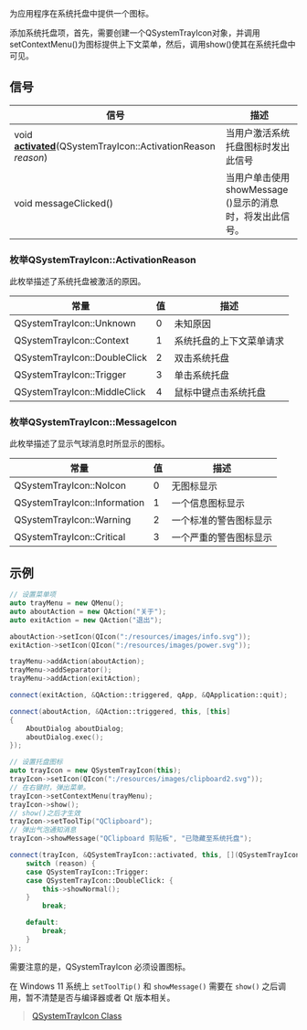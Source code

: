 为应用程序在系统托盘中提供一个图标。

添加系统托盘项，首先，需要创建一个QSystemTrayIcon对象，并调用setContextMenu()为图标提供上下文菜单，然后，调用show()使其在系统托盘中可见。

## 信号

| 信号                                                         | 描述                                                      |
| ------------------------------------------------------------ | --------------------------------------------------------- |
| void **[activated](https://doc.qt.io/qt-6/qsystemtrayicon.html#activated)**(QSystemTrayIcon::ActivationReason *reason*) | 当用户激活系统托盘图标时发出此信号                        |
| void messageClicked()                                        | 当用户单击使用 showMessage ()显示的消息时，将发出此信号。 |

### 枚举QSystemTrayIcon::ActivationReason

此枚举描述了系统托盘被激活的原因。

| 常量                         | 值   | 描述                     |
| ---------------------------- | ---- | ------------------------ |
| QSystemTrayIcon::Unknown     | 0    | 未知原因                 |
| QSystemTrayIcon::Context     | 1    | 系统托盘的上下文菜单请求 |
| QSystemTrayIcon::DoubleClick | 2    | 双击系统托盘             |
| QSystemTrayIcon::Trigger     | 3    | 单击系统托盘             |
| QSystemTrayIcon::MiddleClick | 4    | 鼠标中键点击系统托盘     |

### 枚举QSystemTrayIcon::MessageIcon

此枚举描述了显示气球消息时所显示的图标。

| 常量                         | 值   | 描述                   |
| ---------------------------- | ---- | ---------------------- |
| QSystemTrayIcon::NoIcon      | 0    | 无图标显示             |
| QSystemTrayIcon::Information | 1    | 一个信息图标显示       |
| QSystemTrayIcon::Warning     | 2    | 一个标准的警告图标显示 |
| QSystemTrayIcon::Critical    | 3    | 一个严重的警告图标显示 |

## 示例

```cpp
// 设置菜单项
auto trayMenu = new QMenu();
auto aboutAction = new QAction("关于");
auto exitAction = new QAction("退出");

aboutAction->setIcon(QIcon(":/resources/images/info.svg"));
exitAction->setIcon(QIcon(":/resources/images/power.svg"));

trayMenu->addAction(aboutAction);
trayMenu->addSeparator();
trayMenu->addAction(exitAction);

connect(exitAction, &QAction::triggered, qApp, &QApplication::quit);

connect(aboutAction, &QAction::triggered, this, [this]
{
    AboutDialog aboutDialog;
    aboutDialog.exec();
});

// 设置托盘图标
auto trayIcon = new QSystemTrayIcon(this);
trayIcon->setIcon(QIcon(":/resources/images/clipboard2.svg"));
// 在右键时，弹出菜单。
trayIcon->setContextMenu(trayMenu);
trayIcon->show();
// show()之后才生效
trayIcon->setToolTip("QClipboard");
// 弹出气泡通知消息
trayIcon->showMessage("QClipboard 剪贴板", "已隐藏至系统托盘");

connect(trayIcon, &QSystemTrayIcon::activated, this, [](QSystemTrayIcon::ActivationReason reason){
    switch (reason) {
	case QSystemTrayIcon::Trigger:
	case QSystemTrayIcon::DoubleClick: {
		this->showNormal();
	}
		break;

	default:
		break;
	}
});
```

需要注意的是，QSystemTrayIcon 必须设置图标。

在 Windows 11 系统上 `setToolTip()` 和 `showMessage()` 需要在 `show()` 之后调用，暂不清楚是否与编译器或者 Qt 版本相关。



> [QSystemTrayIcon Class](https://doc.qt.io/qt-6/qsystemtrayicon.html)
